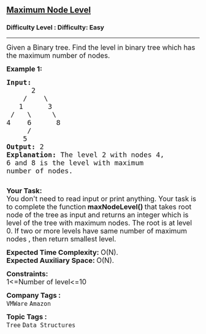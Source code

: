 <h2><a href="https://www.geeksforgeeks.org/problems/maximum-node-level/1">Maximum Node Level</a></h2><h3>Difficulty Level : Difficulty: Easy</h3><hr><div class="problems_problem_content__Xm_eO"><p><span style="font-size:18px">Given a Binary tree.&nbsp;Find the level in&nbsp;binary tree which has the maximum number of nodes.</span></p>

<p><span style="font-size:18px"><strong>Example 1:</strong></span></p>

<pre><span style="font-size:18px"><strong>Input:
</strong>      2
    /    \ 
   1      3
 /   \     \
4    6      8
     / 
    5<strong>
Output: </strong>2<strong>
Explanation: </strong>The level 2 with nodes 4,
6 and 8 is the level with maximum
number of nodes.&nbsp;</span></pre>

<p><br>
<span style="font-size:18px"><strong>Your Task:</strong><br>
You don't need to read input or print anything. Your task is to complete the function</span><span style="font-size:18px"><strong>&nbsp;maxNodeLevel()&nbsp;</strong>that takes root node of the tree<strong>&nbsp;</strong>as input and returns an integer which is level of the tree with maximum nodes.&nbsp;The root is at level 0. If two or more levels have same number of maximum nodes , then return smallest level.</span></p>

<p><span style="font-size:18px"><strong>Expected Time Complexity:&nbsp;</strong>O(N).<br>
<strong>Expected Auxiliary Space:&nbsp;</strong>O(N).</span></p>

<p><span style="font-size:18px"><strong>Constraints:</strong><br>
1&lt;=Number of level&lt;=10</span></p>
</div><p><span style=font-size:18px><strong>Company Tags : </strong><br><code>VMWare</code>&nbsp;<code>Amazon</code>&nbsp;<br><p><span style=font-size:18px><strong>Topic Tags : </strong><br><code>Tree</code>&nbsp;<code>Data Structures</code>&nbsp;